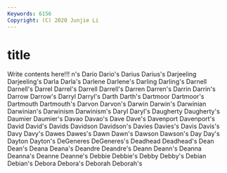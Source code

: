 ```yaml
---
Keywords: 6156
Copyright: (C) 2020 Junjie Li
---
```


# title

Write contents here!!!
n's 
Dario 
Dario's 
Darius 
Darius's 
Darjeeling 
Darjeeling's
Darla 
Darla's 
Darlene 
Darlene's 
Darling 
Darling's 
Darnell 
Darnell's 
Darrel 
Darrel's
Darrell 
Darrell's 
Darren 
Darren's 
Darrin 
Darrin's 
Darrow 
Darrow's 
Darryl 
Darryl's
Darth 
Darth's 
Dartmoor 
Dartmoor's 
Dartmouth 
Dartmouth's 
Darvon 
Darvon's 
Darwin 
Darwin's
Darwinian 
Darwinian's 
Darwinism 
Darwinism's 
Daryl 
Daryl's 
Daugherty 
Daugherty's 
Daumier 
Daumier's
Davao 
Davao's 
Dave 
Dave's 
Davenport 
Davenport's 
David 
David's 
Davids 
Davidson
Davidson's 
Davies 
Davies's 
Davis 
Davis's 
Davy 
Davy's 
Dawes 
Dawes's 
Dawn
Dawn's 
Dawson 
Dawson's 
Day 
Day's 
Dayton 
Dayton's 
DeGeneres 
DeGeneres's 
Deadhead
Deadhead's 
Dean 
Dean's 
Deana 
Deana's 
Deandre 
Deandre's 
Deann 
Deann's 
Deanna
Deanna's 
Deanne 
Deanne's 
Debbie 
Debbie's 
Debby 
Debby's 
Debian 
Debian's 
Debora
Debora's 
Deborah 
Deborah's 
